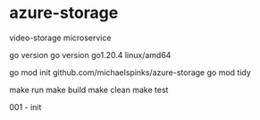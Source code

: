 # azure-storage
video-storage microservice

go version
go version go1.20.4 linux/amd64

go mod init github.com/michaelspinks/azure-storage
go mod tidy

make run
make build
make clean
make test

001 - init